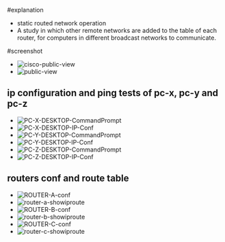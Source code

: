 #explanation
* static routed network operation
* A study in which other remote networks are added to the table of each router, for computers in different broadcast networks to communicate.

#screenshot
* ![cisco-public-view](https://user-images.githubusercontent.com/58957696/158071165-836f4d54-8e9c-484b-8881-de2c89d33a63.png)
* ![public-view](https://user-images.githubusercontent.com/58957696/158071166-5829641d-a7d9-4456-93ef-e2423d3be336.png)


## ip configuration and ping tests of pc-x, pc-y and pc-z
* ![PC-X-DESKTOP-CommandPrompt](https://user-images.githubusercontent.com/58957696/158071120-0d1e6eb0-6fc7-46ba-a3ee-030aacc0ae70.png)
* ![PC-X-DESKTOP-IP-Conf](https://user-images.githubusercontent.com/58957696/158071123-fa726a76-4b39-443b-af9c-e30542c07e61.png)
* ![PC-Y-DESKTOP-CommandPrompt](https://user-images.githubusercontent.com/58957696/158071127-320b22dc-ad6a-48e0-bc9e-804a90c21d5c.png)
* ![PC-Y-DESKTOP-IP-Conf](https://user-images.githubusercontent.com/58957696/158071129-5170dfe4-01df-47da-8690-dc71126115eb.png)
* ![PC-Z-DESKTOP-CommandPrompt](https://user-images.githubusercontent.com/58957696/158071134-940a791c-2487-4e70-8d96-60274600a9c0.png)
* ![PC-Z-DESKTOP-IP-Conf](https://user-images.githubusercontent.com/58957696/158071137-1008866c-7a4d-4fcc-a0bd-396e4e0e053b.png)



## routers conf and route table

* ![ROUTER-A-conf](https://user-images.githubusercontent.com/58957696/158071146-220426c6-7ee8-4e38-9584-6164935e7a39.png)
* ![router-a-showiproute](https://user-images.githubusercontent.com/58957696/158071149-1f939338-2e65-44e4-8761-cd37b3738dfe.png)
* ![ROUTER-B-conf](https://user-images.githubusercontent.com/58957696/158071151-df6874a4-350c-48d2-bbe8-cdca4809f80d.png)
* ![router-b-showiproute](https://user-images.githubusercontent.com/58957696/158071153-8423d7eb-53c0-4512-b7c4-902a15874d01.png)
* ![ROUTER-C-conf](https://user-images.githubusercontent.com/58957696/158071156-35de390c-d95f-4645-83be-84f9e57a48ca.png)
* ![router-c-showiproute](https://user-images.githubusercontent.com/58957696/158071159-6aea0381-5a43-43c3-b970-1aebb3182e44.png)
